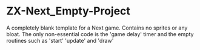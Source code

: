 # ZX-Next_Empty-Project
 A completely blank template for a Next game. Contains no sprites or any bloat. The only non-essential code is the 'game delay' timer and the empty routines such as 'start' 'update' and 'draw'
